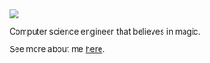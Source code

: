 <div class="center"><img class="circular" src="{{ site.author.profile-image }}"/> </div>

<p>Computer science engineer that believes in magic.</p>
<p>See more about me <a href="{{ '/About/' | prepend: site.baseurl }}">here</a>.</p>


